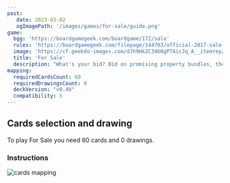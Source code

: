```yaml
---
post: 
   date: 2023-03-02
   ogImagePath: '/images/games/for-sale/guide.png'
game:
  bgg: 'https://boardgamegeek.com/boardgame/172/sale'
  rules: 'https://boardgamegeek.com/filepage/144703/official-2017-sale-rulebook'
  image: 'https://cf.geekdo-images.com/dJh9HkZC346NgPTAicJq_A__itemrep/img/f97jITL2ueA_2OAEOW-l6niBLFA=/fit-in/246x300/filters:strip_icc()/pic1513085.jpg'
  title: 'For Sale'
  description: "What's your bid? Bid on promising property bundles, then sell properties for checks."
mapping:
  requiredCardsCount: 60
  requiredDrawingsCount: 0
  deckVersion: "v0.4b"
  compatibility: 5
---
```


## Cards selection and drawing

To play For Sale you need 60 cards and 0 drawings.

### Instructions

![cards mapping](/images/games/for-sale/guide.png)
